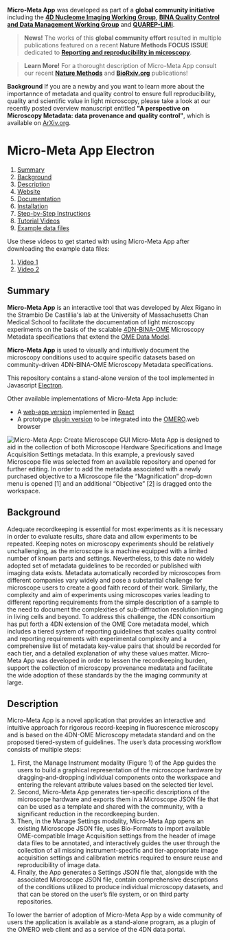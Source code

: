 **Micro-Meta App** was developed as part of a **global community initiative** including the **[4D Nucleome Imaging Working Group](https://www.4dnucleome.org/)**, **[BINA Quality Control and Data Management Working Group](https://www.bioimagingna.org/qc-dm-wg)** and **[QUAREP-LiMi](https://quarep.org/)**. 
 
> **News!** The works of this **global community effort** resulted in multiple publications featured on a recent **Nature Methods FOCUS ISSUE** dedicated to **[Reporting and reproducibility in microscopy](https://www.nature.com/collections/djiciihhjh)**. 

> **Learn More!** For a thorought description of Micro-Meta App consult our recent **[Nature Methods](https://doi.org/10.1038/s41592-021-01315-z)** and **[BioRxiv.org](https://doi.org/10.1101/2021.05.31.446382)** publications!

**Background** If you are a newby and you want to learn more about the importannce of metadata and quality control to ensure full reproducibility, quality and scientific value in light microscopy, please take a look at our recently posted overview manuscript entitled **"A perspective on Microscopy Metadata: data provenance and quality control"**, which is available on [ArXiv.org](https://arxiv.org/abs/1910.11370).


# Micro-Meta App Electron

1. [Summary](#summary)
2. [Background](#background)
3. [Description](#description)
4. [Website](https://wu-bimac.github.io/MicroMetaApp.github.io/)
5. [Documentation](https://micrometaapp-docs.readthedocs.io/en/latest/index.html)
6. [Installation](https://micrometaapp-docs.readthedocs.io/en/latest/docs/intro/installation.html)
7. [Step-by-Step Instructions](https://micrometaapp-docs.readthedocs.io/en/latest/docs/tutorials/index.html#step-by-step-instructions)
8. [Tutorial Videos](https://micrometaapp-docs.readthedocs.io/en/latest/docs/tutorials/VideoTutorials.html#micro-meta-app-video-tutorials)
9. [Example data files](https://doi.org/10.5281/zenodo.4891883)

Use these videos to get started with using Micro-Meta App after downloading the example data files:

1. [Video 1](https://vimeo.com/562022222)
2. [Video 2](https://vimeo.com/562022281)

## Summary
**Micro-Meta App** is an interactive tool that was developed by Alex Rigano in the Strambio De Castillia's lab at the University of Massachusetts Chan Medical School to facilitate the documentation of light microscopy experiments on the basis of the scalable [4DN-BINA-OME](https://zenodo.org/record/4710731) Microscopy Metadata specifications that extend the [OME Data Model](https://www.openmicroscopy.org/Schemas/Documentation/Generated/OME-2016-06/ome.html).

**Micro-Meta App** is used to visually and intuitively document the microscopy conditions used to acquire specific datasets based on community-driven 4DN-BINA-OME Microscopy Metadata specifications. 

This repository contains a stand-alone version of the tool implemented in Javascript [Electron](https://www.electronjs.org/).

Other available implementations of Micro-Meta App include:

- A [web-app version](https://github.com/WU-BIMAC/MicroMetaApp-React) implemented in [React](https://reactjs.org/)
- A prototype [plugin version](https://github.com/WU-BIMAC/MicroMetaApp-Omero) to be integrated into the [OMERO](https://www.openmicroscopy.org/omero/scientists/).web browser

![Micro-Meta App: Create Microscope GUI](http://big.umassmed.edu/omegaweb/wp-content/uploads/2020/05/06_Build-a-Microscope_2.png)
Micro-Meta App is designed to aid in the collection of both Microscope Hardware Specifications and Image Acquisition Settings metadata. In this example, a previously saved Microscope file was selected from an available repository and opened for further editing. In order to add the metadata associated with a newly purchased objective to a Microscope file the “Magnification” drop-down menu is opened [1] and an additional “Objective” [2] is dragged onto the workspace.

## Background
Adequate recordkeeping is essential for most experiments as it is necessary in order to evaluate results, share data and allow experiments to be repeated. Keeping notes on microscopy experiments should be relatively unchallenging, as the microscope is a machine equipped with a limited number of known parts and settings. Nevertheless, to this date no widely adopted set of metadata guidelines to be recorded or published with imaging data exists. Metadata automatically recorded by microscopes from different companies vary widely and pose a substantial challenge for microscope users to create a good faith record of their work. Similarly, the complexity and aim of experiments using microscopes varies leading to different reporting requirements from the simple description of a sample to the need to document the complexities of sub-diffraction resolution imaging in living cells and beyond.
To address this challenge, the 4DN consortium has put forth a 4DN extension of the OME Core metadata model, which includes a tiered system of reporting guidelines that scales quality control and reporting requirements with experimental complexity and a comprehensive list of metadata key-value pairs that should be recorded for each tier, and a detailed explanation of why these values matter. Micro-Meta App was developed in order to lessen the recordkeeping burden, support the collection of microscopy provenance medatata and facilitate the wide adoption of these standards by  the the imaging community at large.

## Description
Micro-Meta App is a novel application that provides an interactive and intuitive approach for rigorous record-keeping in fluorescence microscopy and is based on the 4DN-OME Microscopy metadata standard and on the proposed tiered-system of guidelines.  The user’s data processing workflow consists of multiple steps:

1. First, the Manage Instrument modality (Figure 1) of the App guides the users to build a graphical representation of the microscope hardware by dragging-and-dropping individual components onto the workspace and entering the relevant attribute values based on the selected tier level. 
2. Second, Micro-Meta App generates tier-specific descriptions of the microscope hardware and exports them in a Microscope JSON file that can be used as a template and shared with the community, with a significant reduction in the recordkeeping burden. 
3. Then, in the Manage Settings modality, Micro-Meta App opens an existing Microscope JSON file, uses Bio-Formats to import available OME-compatible Image Acquisition settings from the header of image data files to be annotated, and interactively guides the user through the collection of all missing instrument-specific and tier-appropriate image acquisition settings and calibration metrics required to ensure reuse and reproducibility of image data. 
4. Finally, the App generates a Settings JSON file that, alongside with the associated Microscope JSON file, contain comprehensive descriptions of the conditions utilized to produce individual microscopy datasets, and that can be stored on the user’s file system, or on third party repositories. 

To lower the barrier of adoption of Micro-Meta App by a wide community of users the application is available as a stand-alone program, as a plugin of the OMERO web client and as a service of the 4DN data portal.

